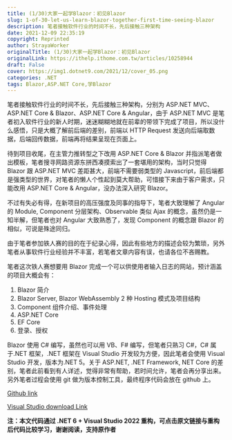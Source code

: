 ```yaml
---
title: (1/30)大家一起学Blazor：初见Blazor
slug: 1-of-30-let-us-learn-blazor-together-first-time-seeing-blazor
description: 笔者接触软件行业的时间不长，先后接触三种架构
date: 2021-12-09 22:35:19
copyright: Reprinted
author: StrayaWorker
originalTitle: (1/30)大家一起学Blazor：初见Blazor
originalLink: https://ithelp.ithome.com.tw/articles/10258944
draft: False
cover: https://img1.dotnet9.com/2021/12/cover_05.png
categories: .NET
tags: Blazor,ASP.NET Core,学Blazor
---
```


笔者接触软件行业的时间不长，先后接触三种架构，分别为 ASP.NET MVC、ASP.NET Core & Blazor、ASP.NET Core & Angular，由于 ASP.NET MVC 是笔者初入软件行业的新人时期，迷迷糊糊地就在前辈的带领下完成了项目，所以没什么感悟，只是大概了解前后端的差别，前端以 HTTP Request 发送向后端取数据，后端回传数据，前端再将结果呈现在页面上。

待到项目收尾，在主管力推转型之下改用 ASP.NET Core & Blazor 并指派笔者做出模板，笔者搜寻网路资源东拼西凑摸索出了一套堪用的架构，当时只觉得 Blazor 跟 ASP.NET MVC 差距甚大，前端不需要弱类型的 Javascript，前后端都是强类型的世界，对笔者的懒人个性起到莫大帮助，可惜接下来由于客户需求，只能改用 ASP.NET Core & Angular，没办法深入研究 Blazor。

不过有失必有得，在新项目的高压强度及同事的指导下，笔者大致理解了 Angular 的 Module, Component 分层架构、Observable 类似 Ajax 的概念，虽然仍是一知半解，但笔者也对 Angular 大致熟悉了，发现 Component 的概念跟 Blazor 的相似，可说是殊途同归。

由于笔者参加铁人赛的目的在于纪录心得，因此有些地方的描述会较为繁琐，另外笔者从事软件行业经验并不丰富，若笔者文章内容有误，也请各位不吝赐教。

笔者这次铁人赛想要用 Blazor 完成一个可以供使用者输入日志的网站，预计涵盖的项目大概会有：

1. Blazor 简介
2. Blazor Server, Blazor WebAssembly 2 种 Hosting 模式及项目结构
3. Component 组件介绍、事件处理
4. ASP.NET Core
5. EF Core
6. 登录、授权

Blazor 使用 C# 编写，虽然也可以用 VB、F# 编写，但笔者只熟习 C#，C# 属于.NET 框架，.NET 框架在 Visual Studio 开发较为方便，因此笔者会使用 Visual Studio 开发，版本为.NET 5。关于 ASP.NET, .NET Framework, NET Core 的差别，笔者此前看到有人详述，觉得非常有帮助，若时间允许，笔者会再分享出来。另外笔者过程会使用 git 做为版本控制工具，最终程序代码会放在 github 上。

[Github link](https://github.com/Tommy95271/BlazorPractice)

[Visual Studio download Link](https://visualstudio.microsoft.com/zh-hant/vs/whatsnew/)

**注：本文代码通过 .NET 6 + Visual Studio 2022 重构，可点击原文链接与重构后代码比较学习，谢谢阅读，支持原作者**
